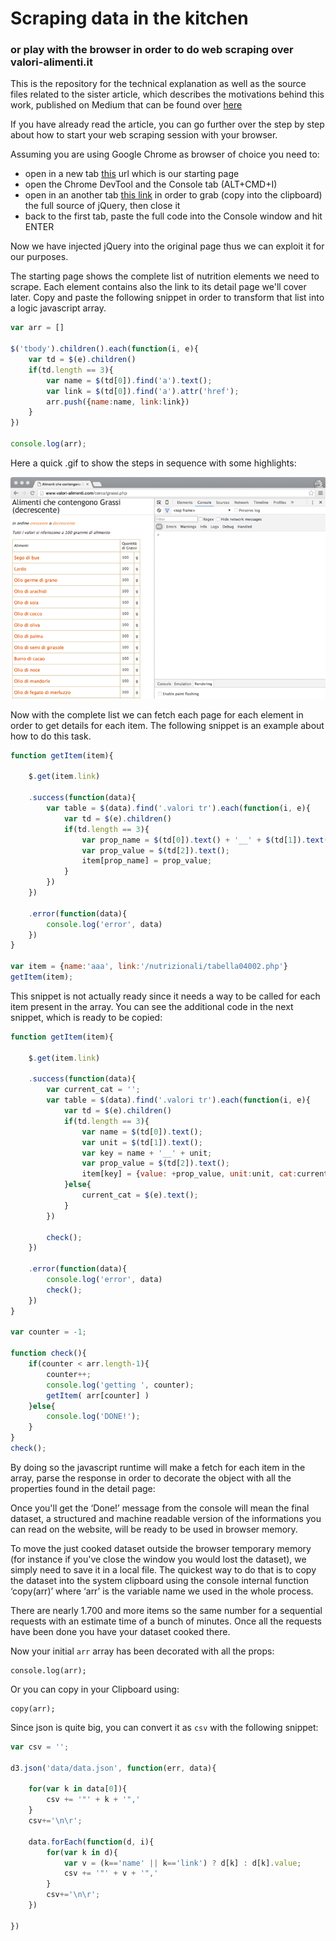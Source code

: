 # Scraping data in the kitchen

### or play with the browser in order to do web scraping over valori-alimenti.it

This is the repository for the technical explanation as well as the source files related to the sister article, which describes the motivations behind this work, published on Medium that can be found over [here](http://medium.com)

If you have already read the article, you can go further over the step by step about how to start your web scraping session with your browser. 

Assuming you are using Google Chrome as browser of choice you need to:

- open in a new tab [this](http://www.valori-alimenti.com/cerca/grassi.php) url which is our starting page
- open the Chrome DevTool and the Console tab (ALT+CMD+I)
- open in an another tab [this link](http://code.jquery.com/jquery-2.1.4.min.js) in order to grab (copy into the clipboard) the full source of jQuery, then close it
- back to the first tab, paste the full code into the Console window and hit ENTER

Now we have injected jQuery into the original page thus we can exploit it for our purposes.

The starting page shows the complete list of nutrition elements we need to scrape. Each element contains also the link to its detail page we'll cover later.
Copy and paste the following snippet in order to transform that list into a logic javascript array.


```javascript
var arr = []

$('tbody').children().each(function(i, e){
    var td = $(e).children()
    if(td.length == 3){
		var name = $(td[0]).find('a').text();
		var link = $(td[0]).find('a').attr('href');
		arr.push({name:name, link:link})
    }
})

console.log(arr);
```

Here a quick .gif to show the steps in sequence with some highlights:

![image](images/scraping.gif)

Now with the complete list we can fetch each page for each element in order to get details for each item. The following snippet is an example about how to do this task.

```javascript
function getItem(item){
	
	$.get(item.link)

	.success(function(data){
		var table = $(data).find('.valori tr').each(function(i, e){
			var td = $(e).children()
			if(td.length == 3){
				var prop_name = $(td[0]).text() + '__' + $(td[1]).text();
				var prop_value = $(td[2]).text();
				item[prop_name] = prop_value;
			}
		})
	})

	.error(function(data){
		console.log('error', data)
	})
}

var item = {name:'aaa', link:'/nutrizionali/tabella04002.php'}
getItem(item);

```


This snippet is not actually ready since it needs a way to be called for each item present in the array. You can see the additional code in the next snippet, which is ready to be copied:



```javascript
function getItem(item){
	
	$.get(item.link)

	.success(function(data){
		var current_cat = '';
		var table = $(data).find('.valori tr').each(function(i, e){
			var td = $(e).children()
			if(td.length == 3){
				var name = $(td[0]).text();
				var unit = $(td[1]).text();
				var key = name + '__' + unit;
				var prop_value = $(td[2]).text();
				item[key] = {value: +prop_value, unit:unit, cat:current_cat};
			}else{
				current_cat = $(e).text();
			}
		})

		check();		
	})

	.error(function(data){
		console.log('error', data)
		check();
	})
}

var counter = -1;

function check(){
	if(counter < arr.length-1){
		counter++;
		console.log('getting ', counter);
		getItem( arr[counter] )
	}else{
		console.log('DONE!');
	}
}
check();
```


By doing so the javascript runtime will make a fetch for each item in the array, parse the response in order to decorate the object with all the properties found in the detail page:

Once you'll get the ‘Done!’ message from the console will mean the final dataset, a structured and machine readable version of the informations you can read on the website, will be ready to be used in browser memory.

To move the just cooked dataset outside the browser temporary memory (for instance if you've close the window you would lost the dataset), we simply need to save it in a local file.
The quickest way to do that is to copy the dataset into the system clipboard using the console internal function ‘copy(arr)’ where ‘arr’ is the variable name we used in the whole process.



There are nearly 1.700 and more items so the same number for a sequential requests with an estimate time of a bunch of minutes. Once all the requests have been done you have your dataset cooked there.

Now your initial ```arr``` array has been decorated with all the props:

	console.log(arr);

Or you can copy in your Clipboard using:

	copy(arr);

Since json is quite big, you can convert it as ```csv``` with the following snippet:

```javascript
var csv = '';

d3.json('data/data.json', function(err, data){
	
	for(var k in data[0]){
		csv += '"' + k + '",'
	}
	csv+='\n\r';

	data.forEach(function(d, i){
		for(var k in d){
			var v = (k=='name' || k=='link') ? d[k] : d[k].value;
			csv += '"' + v + '",'
		}
		csv+='\n\r';
	})

})
```


